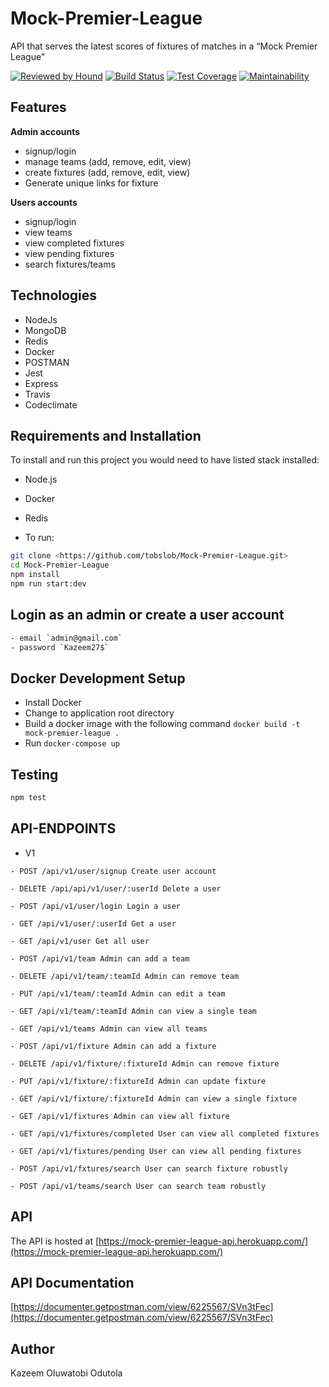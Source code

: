 # Mock-Premier-League
API that serves the latest scores of fixtures of matches in a “Mock Premier League”

[![Reviewed by Hound](http://img.shields.io/badge/Reviewed%20By-Hound-%23a874d1)](https://houndci.com)
[![Build Status](https://travis-ci.org/tobslob/Mock-Premier-League.svg?branch=master)](https://travis-ci.org/tobslob/Mock-Premier-League.svg?branch=master)
[![Test Coverage](https://api.codeclimate.com/v1/badges/1f78f6d74b35d99749f3/test_coverage)](https://codeclimate.com/github/tobslob/Mock-Premier-League/test_coverage)
[![Maintainability](https://api.codeclimate.com/v1/badges/1f78f6d74b35d99749f3/maintainability)](https://codeclimate.com/github/tobslob/Mock-Premier-League/maintainability)

## Features

**Admin accounts**
- signup/login
- manage teams (add, remove, edit, view)
- create fixtures (add, remove, edit, view)
- Generate unique links for fixture

**Users accounts**

- signup/login
- view teams
- view completed fixtures
- view pending fixtures
- search fixtures/teams

## Technologies

- NodeJs
- MongoDB
- Redis
- Docker
- POSTMAN
- Jest
- Express
- Travis
- Codeclimate

## Requirements and Installation

To install and run this project you would need to have listed stack installed:

- Node.js
- Docker
- Redis

- To run:

```sh
git clone <https://github.com/tobslob/Mock-Premier-League.git>
cd Mock-Premier-League
npm install
npm run start:dev
```

## Login as an admin or create a user account

```sh
- email `admin@gmail.com`
- password `Kazeem27$`
```

## Docker Development Setup

- Install Docker
- Change to application root directory
- Build a docker image with the following command `docker build -t mock-premier-league .`
- Run `docker-compose up`

## Testing

```sh
npm test
```

## API-ENDPOINTS

- V1

`- POST /api/v1/user/signup Create user account`

`- DELETE /api/api/v1/user/:userId Delete a user`

`- POST /api/v1/user/login Login a user`

`- GET /api/v1/user/:userId Get a user`

`- GET /api/v1/user Get all user`

`- POST /api/v1/team Admin can add a team`

`- DELETE /api/v1/team/:teamId Admin can remove team`

`- PUT /api/v1/team/:teamId Admin can edit a team`

`- GET /api/v1/team/:teamId Admin can view a single team`

`- GET /api/v1/teams Admin can view all teams`

`- POST /api/v1/fixture Admin can add a fixture`

`- DELETE /api/v1/fixture/:fixtureId Admin can remove fixture`

`- PUT /api/v1/fixture/:fixtureId Admin can update fixture`

`- GET /api/v1/fixture/:fixtureId Admin can view a single fixture`

`- GET /api/v1/fixtures Admin can view all fixture`

`- GET /api/v1/fixtures/completed User can view all completed fixtures`

`- GET /api/v1/fixtures/pending User can view all pending fixtures`

`- POST /api/v1/fxtures/search User can search fixture robustly`

`- POST /api/v1/teams/search User can search team robustly`

## API

The API is hosted at
[https://mock-premier-league-api.herokuapp.com/](https://mock-premier-league-api.herokuapp.com/)

## API Documentation

[https://documenter.getpostman.com/view/6225567/SVn3tFec](https://documenter.getpostman.com/view/6225567/SVn3tFec)

## Author

Kazeem Oluwatobi Odutola
